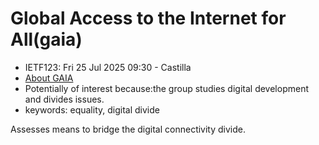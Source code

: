 # Global Access to the Internet for All(gaia)
* <IETFschedule>IETF123: Fri 25 Jul 2025 09:30 - Castilla</IETFschedule>
* [About GAIA](https://datatracker.ietf.org/group/gaia/about/)
* Potentially of interest because:the group studies digital development and divides issues. 
* keywords: equality, digital divide

Assesses means to bridge the digital connectivity divide.